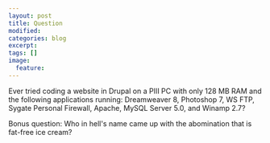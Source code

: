 ```yaml
---
layout: post
title: Question
modified:
categories: blog
excerpt:
tags: []
image:
  feature:
---
```

Ever tried coding a website in Drupal on a PIII PC with only 128 MB RAM and the following applications running: Dreamweaver 8, Photoshop 7, WS FTP, Sygate Personal Firewall, Apache, MySQL Server 5.0, and Winamp 2.7?

Bonus question: Who in hell's name came up with the abomination that is fat-free ice cream?